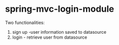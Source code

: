 # spring-mvc-login-module
Two functionalities:
1) sign up -user information saved to datasource
2) login - retrieve user from datasource
